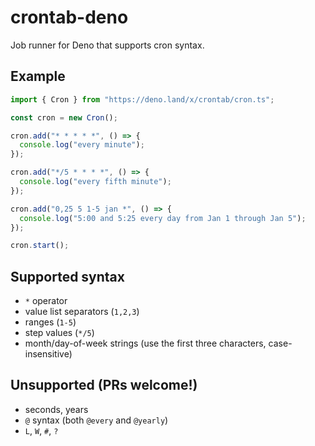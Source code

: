 # crontab-deno

Job runner for Deno that supports cron syntax.

## Example

```javascript
import { Cron } from "https://deno.land/x/crontab/cron.ts";

const cron = new Cron();

cron.add("* * * * *", () => {
  console.log("every minute");
});

cron.add("*/5 * * * *", () => {
  console.log("every fifth minute");
});

cron.add("0,25 5 1-5 jan *", () => {
  console.log("5:00 and 5:25 every day from Jan 1 through Jan 5");
});

cron.start();
```

## Supported syntax

- `*` operator
- value list separators (`1,2,3`)
- ranges (`1-5`)
- step values (`*/5`)
- month/day-of-week strings (use the first three characters, case-insensitive)

## Unsupported (PRs welcome!)

- seconds, years
- `@` syntax (both `@every` and `@yearly`)
- `L`, `W`, `#`, `?`
